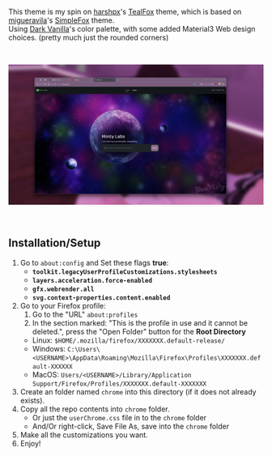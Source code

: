 This theme is my spin on [harshpx](https://github.com/harshpx)'s [TealFox](https://github.com/harshpx/TealFox) theme, which is based on [migueravila](https://github.com/migueravila)'s [SimpleFox](https://github.com/migueravila/SimpleFox) theme.<br/>
Using [Dark Vanilla](https://github.com/MintLily/Dark-Vanilla)'s color palette, with some added Material3 Web design choices. (pretty much just the rounded corners)

<br/>

![image](screenshots/Y7gcUjDW7e.jpg)

<br/>

## Installation/Setup
1. Go to `about:config` and Set these flags **true**:
    - **`toolkit.legacyUserProfileCustomizations.stylesheets`**
    - **`layers.acceleration.force-enabled`**
    - **`gfx.webrender.all`**
    - **`svg.context-properties.content.enabled`**
2. Go to your Firefox profile:
   1. Go to the "URL" `about:profiles`
   2. In the section marked: "This is the profile in use and it cannot be deleted.", press the "Open Folder" button for the **Root Directory**
    - Linux: `$HOME/.mozilla/firefox/XXXXXXX.default-release/`
    - Windows: `C:\Users\<USERNAME>\AppData\Roaming\Mozilla\Firefox\Profiles\XXXXXXX.default-XXXXXX`
    - MacOS: `Users/<USERNAME>/Library/Application Support/Firefox/Profiles/XXXXXXX.default-XXXXXXX` 
3. Create an folder named `chrome` into this directory (if it does not already exists).
4. Copy all the repo contents into `chrome` folder.
    - Or just the `userChrome.css` file in to the `chrome` folder
    - And/Or right-click, Save File As, save into the `chrome` folder
5. Make all the customizations you want.
6. Enjoy!
